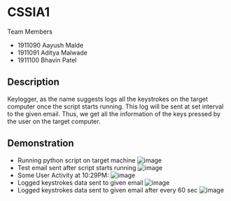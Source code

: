 # CSSIA1
Team Members

- 1911090 Aayush Malde
- 1911091 Aditya Malwade
- 1911100 Bhavin Patel

## Description
Keylogger, as the name suggests logs all the keystrokes on the target computer once the script starts running. This log will be sent at set interval to the given email. Thus, we get all the information of the keys pressed by the user on the target computer.

## Demonstration
* Running python script on target machine
![image](https://user-images.githubusercontent.com/69159108/154537660-24f74023-341a-45fe-b401-a77822defc22.png)
* Test email sent after script starts running
![image](https://user-images.githubusercontent.com/69159108/154537677-1294306e-5fc9-4f05-9dc6-addd158a591e.png)
* Some User Activity at 10:29PM:
![image](https://user-images.githubusercontent.com/69159108/154537697-3c3a28c3-58ad-426c-b51d-0369ea5f9b0b.png)
* Logged keystrokes data sent to given email
![image](https://user-images.githubusercontent.com/69159108/154537720-0784e685-3a46-4193-8c91-15c94f821f30.png)
* Logged keystrokes data sent to given email after every 60 sec
![image](https://user-images.githubusercontent.com/69159108/154537737-4761f118-153b-44f4-811e-049582c4003d.png)
